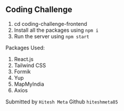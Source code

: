 ## Coding Challenge

1. cd coding-challenge-frontend
2. Install all the packages using `npm i`
3. Run the server using `npm start`

Packages Used: 
1. React.js
2. Tailwind CSS
3. Formik
4. Yup
5. MapMyIndia
6. Axios

Submitted by `Hitesh Meta` Github `hiteshmeta85`